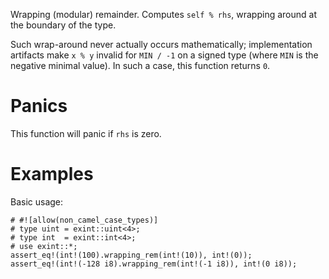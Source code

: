 Wrapping (modular) remainder. Computes `self % rhs`,
wrapping around at the boundary of the type.

Such wrap-around never actually occurs mathematically; implementation artifacts
make `x % y` invalid for `MIN / -1` on a signed type (where `MIN` is the
negative minimal value). In such a case, this function returns `0`.

# Panics

This function will panic if `rhs` is zero.

# Examples

Basic usage:

```
# #![allow(non_camel_case_types)]
# type uint = exint::uint<4>;
# type int  = exint::int<4>;
# use exint::*;
assert_eq!(int!(100).wrapping_rem(int!(10)), int!(0));
assert_eq!(int!(-128 i8).wrapping_rem(int!(-1 i8)), int!(0 i8));
```
